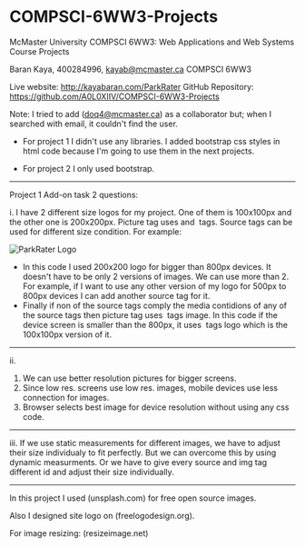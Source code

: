 # COMPSCI-6WW3-Projects
McMaster University COMPSCI 6WW3: Web Applications and Web Systems Course Projects

Baran Kaya, 400284996, kayab@mcmaster.ca
COMPSCI 6WW3

Live website: http://kayabaran.com/ParkRater
GitHub Repository: https://github.com/A0L0XIIV/COMPSCI-6WW3-Projects

Note: I tried to add (doq4@mcmaster.ca) as a collaborator but; when I searched with email, it couldn't find the user.

- For project 1 I didn't use any libraries. I added bootstrap css styles in html code because I'm going to use them in the next projects.

- For project 2 I only used bootstrap.

-----------------------------------

Project 1 Add-on task 2 questions:

i. I have 2 different size logos for my project. One of them is 100x100px and the other 
one is 200x200px. Picture tag uses <source> and <img> tags. Source tags can be used for 
different size condition. For example:

<picture id="websiteLogo">
	<source media="(min-width: 800px)" id="websiteLogoBig"
        	srcset="../Images/Logo.png">
	<img src="../Images/LogoSmall.png" alt="ParkRater Logo"
        	id="websiteLogoSmall">
</picture>

- In this code I used 200x200 logo for bigger than 800px devices. It doesn't have to be only 
2 versions of images. We can use more than 2. For example, if I want to use any other version 
of my logo for 500px to 800px devices I can add another source tag for it.
- Finally if non of the source tags comply the media contidions of any of the source tags 
then picture tag uses <img> tags image. In this code if the device screen is smaller than the 
800px, it uses <img> tags logo which is the 100x100px version of it.

-----

ii.
1) We can use better resolution pictures for bigger screens.
2) Since low res. screens use low res. images, mobile devices use less connection for images.
3) Browser selects best image for device resolution without using any css code.

-----

iii. If we use static measurements for different images, we have to adjust their size 
individualy to fit perfectly. But we can overcome this by using dynamic measurments. Or 
we have to give every source and img tag different id and adjust their size individually.


-----------------------------------

In this project I used (unsplash.com) for free open source images.

Also I designed site logo on (freelogodesign.org).

For image resizing: (resizeimage.net)

